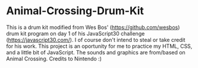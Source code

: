 # Animal-Crossing-Drum-Kit
This is a drum kit modified from Wes Bos' (https://github.com/wesbos) drum kit program on day 1 of his JavaScript30 challenge (https://javascript30.com/). I of course don't intend to steal or take credit for his work. This project is an oportunity for me to practice my HTML, CSS, and a little bit of JavaScript. 
The sounds and graphics are from/based on Animal Crossing. Credits to Nintendo :)